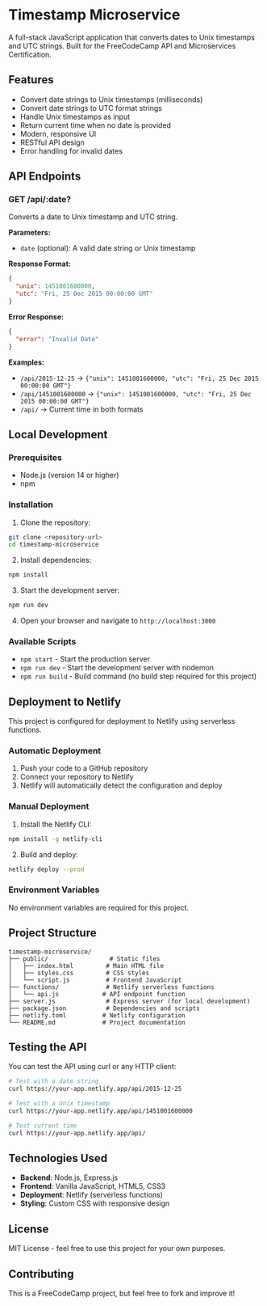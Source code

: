 # Timestamp Microservice

A full-stack JavaScript application that converts dates to Unix timestamps and UTC strings. Built for the FreeCodeCamp API and Microservices Certification.

## Features

- Convert date strings to Unix timestamps (milliseconds)
- Convert date strings to UTC format strings
- Handle Unix timestamps as input
- Return current time when no date is provided
- Modern, responsive UI
- RESTful API design
- Error handling for invalid dates

## API Endpoints

### GET /api/:date?

Converts a date to Unix timestamp and UTC string.

**Parameters:**
- `date` (optional): A valid date string or Unix timestamp

**Response Format:**
```json
{
  "unix": 1451001600000,
  "utc": "Fri, 25 Dec 2015 00:00:00 GMT"
}
```

**Error Response:**
```json
{
  "error": "Invalid Date"
}
```

**Examples:**
- `/api/2015-12-25` → `{"unix": 1451001600000, "utc": "Fri, 25 Dec 2015 00:00:00 GMT"}`
- `/api/1451001600000` → `{"unix": 1451001600000, "utc": "Fri, 25 Dec 2015 00:00:00 GMT"}`
- `/api/` → Current time in both formats

## Local Development

### Prerequisites
- Node.js (version 14 or higher)
- npm

### Installation

1. Clone the repository:
```bash
git clone <repository-url>
cd timestamp-microservice
```

2. Install dependencies:
```bash
npm install
```

3. Start the development server:
```bash
npm run dev
```

4. Open your browser and navigate to `http://localhost:3000`

### Available Scripts

- `npm start` - Start the production server
- `npm run dev` - Start the development server with nodemon
- `npm run build` - Build command (no build step required for this project)

## Deployment to Netlify

This project is configured for deployment to Netlify using serverless functions.

### Automatic Deployment

1. Push your code to a GitHub repository
2. Connect your repository to Netlify
3. Netlify will automatically detect the configuration and deploy

### Manual Deployment

1. Install the Netlify CLI:
```bash
npm install -g netlify-cli
```

2. Build and deploy:
```bash
netlify deploy --prod
```

### Environment Variables

No environment variables are required for this project.

## Project Structure

```
timestamp-microservice/
├── public/                 # Static files
│   ├── index.html         # Main HTML file
│   ├── styles.css         # CSS styles
│   └── script.js          # Frontend JavaScript
├── functions/             # Netlify serverless functions
│   └── api.js            # API endpoint function
├── server.js              # Express server (for local development)
├── package.json           # Dependencies and scripts
├── netlify.toml          # Netlify configuration
└── README.md             # Project documentation
```

## Testing the API

You can test the API using curl or any HTTP client:

```bash
# Test with a date string
curl https://your-app.netlify.app/api/2015-12-25

# Test with a Unix timestamp
curl https://your-app.netlify.app/api/1451001600000

# Test current time
curl https://your-app.netlify.app/api/
```

## Technologies Used

- **Backend**: Node.js, Express.js
- **Frontend**: Vanilla JavaScript, HTML5, CSS3
- **Deployment**: Netlify (serverless functions)
- **Styling**: Custom CSS with responsive design

## License

MIT License - feel free to use this project for your own purposes.

## Contributing

This is a FreeCodeCamp project, but feel free to fork and improve it! 